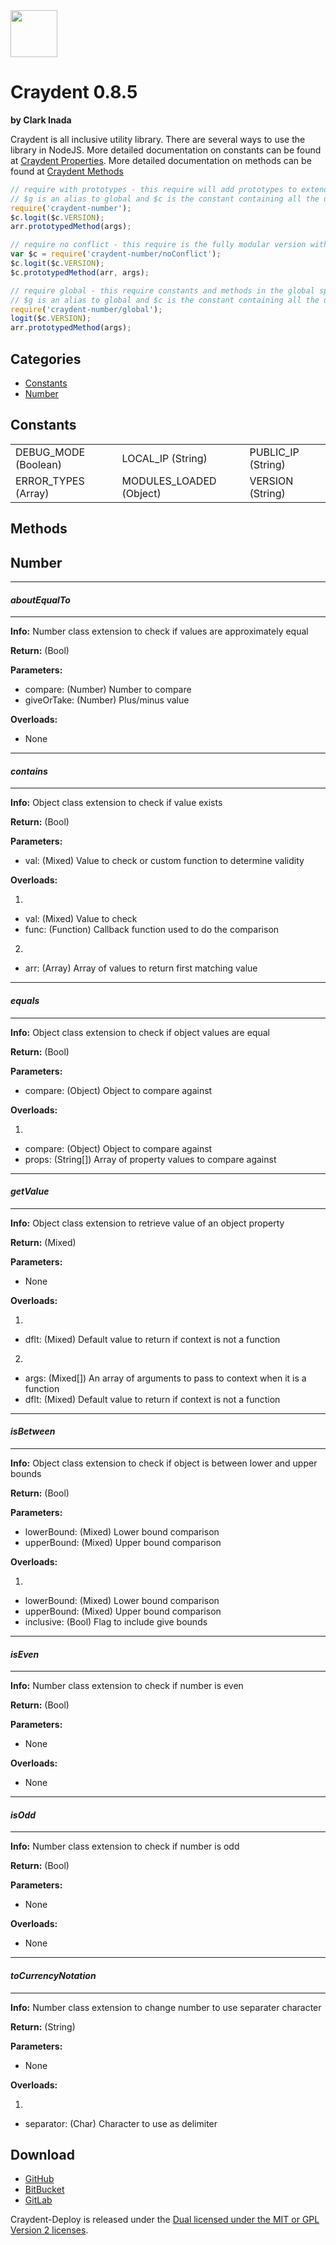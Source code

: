 <img src="http://craydent.com/JsonObjectEditor/img/svgs/craydent-logo.svg" width=75 height=75/>

# Craydent 0.8.5
**by Clark Inada**

Craydent is all inclusive utility library.  There are several ways to use the library in NodeJS.
More detailed documentation on constants can be found at [Craydent Properties](http://www.craydent.com/JsonObjectEditor/docs.html#/property/CraydentNode).
More detailed documentation on methods can be found at [Craydent Methods](http://www.craydent.com/JsonObjectEditor/docs.html#/method/CraydentNode)

```js
// require with prototypes - this require will add prototypes to extend classes and add two constants ($c, $g) to the global space.
// $g is an alias to global and $c is the constant containing all the utility methods and properties.
require('craydent-number');
$c.logit($c.VERSION);
arr.prototypedMethod(args);
```

```js
// require no conflict - this require is the fully modular version with no global constants, prototypes, or methods.
var $c = require('craydent-number/noConflict');
$c.logit($c.VERSION);
$c.prototypedMethod(arr, args);
```

```js
// require global - this require constants and methods in the global space and add prototypes to extend classes.
// $g is an alias to global and $c is the constant containing all the utility methods and properties.
require('craydent-number/global');
logit($c.VERSION);
arr.prototypedMethod(args);
```

## Categories

* [Constants](#markdown-header-constants)
* [Number](#markdown-header-number)

<a name='markdown-header-constants'></a>
## Constants

| | | |
| ----- | ----- | ----- |
| DEBUG_MODE (Boolean) |LOCAL_IP (String) |PUBLIC_IP (String) |
ERROR_TYPES (Array) |MODULES_LOADED (Object) |VERSION (String) |


## Methods

<a name='markdown-header-number'></a>
## Number

*** 
#### _aboutEqualTo_ 
***

**Info:** Number class extension to check if values are approximately equal

**Return:** (Bool)

**Parameters:**

* compare: (Number) Number to compare
* giveOrTake: (Number) Plus/minus value

**Overloads:**

* None

*** 
#### _contains_ 
***

**Info:** Object class extension to check if value exists

**Return:** (Bool)

**Parameters:**

* val: (Mixed) Value to check or custom function to determine validity

**Overloads:**

1)

* val: (Mixed) Value to check
* func: (Function) Callback function used to do the comparison

2)

* arr: (Array) Array of values to return first matching value

*** 
#### _equals_ 
***

**Info:** Object class extension to check if object values are equal

**Return:** (Bool)

**Parameters:**

* compare: (Object) Object to compare against

**Overloads:**

1)

* compare: (Object) Object to compare against
* props: (String[]) Array of property values to compare against

*** 
#### _getValue_ 
***

**Info:** Object class extension to retrieve value of an object property

**Return:** (Mixed)

**Parameters:**

* None

**Overloads:**

1)

* dflt: (Mixed) Default value to return if context is not a function

2)

* args: (Mixed[]) An array of arguments to pass to context when it is a function
* dflt: (Mixed) Default value to return if context is not a function

*** 
#### _isBetween_ 
***

**Info:** Object class extension to check if object is between lower and upper bounds

**Return:** (Bool)

**Parameters:**

* lowerBound: (Mixed) Lower bound comparison
* upperBound: (Mixed) Upper bound comparison

**Overloads:**

1)

* lowerBound: (Mixed) Lower bound comparison
* upperBound: (Mixed) Upper bound comparison
* inclusive: (Bool) Flag to include give bounds

*** 
#### _isEven_ 
***

**Info:** Number class extension to check if number is even

**Return:** (Bool)

**Parameters:**

* None

**Overloads:**

* None

*** 
#### _isOdd_ 
***

**Info:** Number class extension to check if number is odd

**Return:** (Bool)

**Parameters:**

* None

**Overloads:**

* None

*** 
#### _toCurrencyNotation_ 
***

**Info:** Number class extension to change number to use separater character

**Return:** (String)

**Parameters:**

* None

**Overloads:**

1)

* separator: (Char) Character to use as delimiter




## Download

 * [GitHub](https://github.com/craydent/node-library)
 * [BitBucket](https://bitbucket.org/craydent/node-library)
 * [GitLab](https://gitlab.com/craydent/node-library)

Craydent-Deploy is released under the [Dual licensed under the MIT or GPL Version 2 licenses](http://craydent.com/license).<br>
